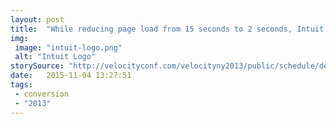 ```yaml
---
layout: post
title:  "While reducing page load from 15 seconds to 2 seconds, Intuit saw a 3% improvement in conversions for every second reduced over 7 seconds, and a 2% improvement in conversions for every second reduced over 5 seconds. "
img:
 image: "intuit-logo.png"
 alt: "Intuit Logo"
storySource: "http://velocityconf.com/velocityny2013/public/schedule/detail/30146"
date:   2015-11-04 13:27:51
tags:
 - conversion
 - "2013"
---
```

